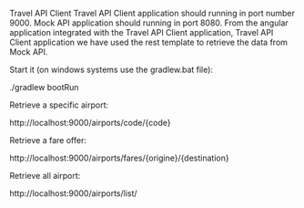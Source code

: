 Travel API Client
Travel API Client application should running in port number 9000. Mock API application should running in port 8080. From the angular application integrated with the Travel API Client application, Travel API Client application we have used the rest template to retrieve the data from Mock API.

Start it (on windows systems use the gradlew.bat file):

./gradlew bootRun

Retrieve a specific airport:

http://localhost:9000/airports/code/{code}

Retrieve a fare offer:

http://localhost:9000/airports/fares/{origine}/{destination}

Retrieve all airport:

http://localhost:9000/airports/list/
